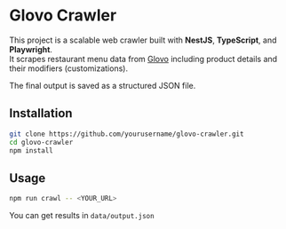 # Glovo Crawler

This project is a scalable web crawler built with **NestJS**, **TypeScript**, and **Playwright**.  
It scrapes restaurant menu data from [Glovo](https://glovoapp.com) including product details and their modifiers (customizations).  

The final output is saved as a structured JSON file.

## Installation

```bash
git clone https://github.com/yourusername/glovo-crawler.git
cd glovo-crawler
npm install
```

## Usage

```bash
npm run crawl -- <YOUR_URL>
```

You can get results in `data/output.json`
